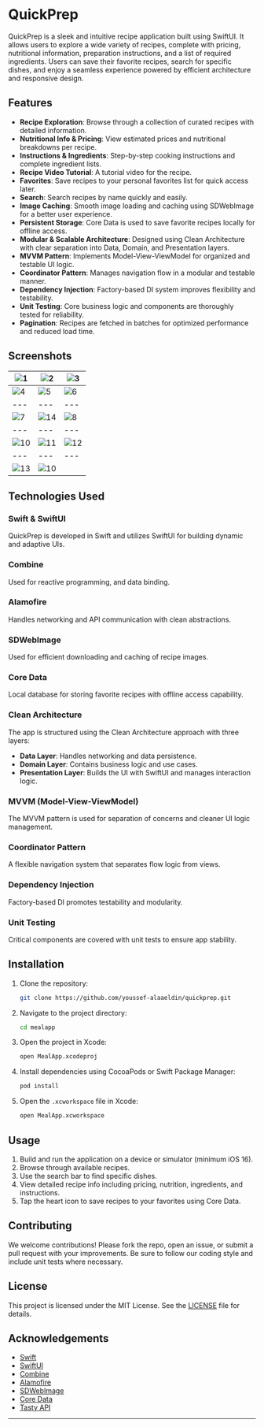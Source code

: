 # QuickPrep

QuickPrep is a sleek and intuitive recipe application built using SwiftUI. It allows users to explore a wide variety of recipes, complete with pricing, nutritional information, preparation instructions, and a list of required ingredients. Users can save their favorite recipes, search for specific dishes, and enjoy a seamless experience powered by efficient architecture and responsive design.

## Features

- **Recipe Exploration**: Browse through a collection of curated recipes with detailed information.
- **Nutritional Info & Pricing**: View estimated prices and nutritional breakdowns per recipe.
- **Instructions & Ingredients**: Step-by-step cooking instructions and complete ingredient lists.
- **Recipe Video Tutorial**: A tutorial video for the recipe.
- **Favorites**: Save recipes to your personal favorites list for quick access later.
- **Search**: Search recipes by name quickly and easily.
- **Image Caching**: Smooth image loading and caching using SDWebImage for a better user experience.
- **Persistent Storage**: Core Data is used to save favorite recipes locally for offline access.
- **Modular & Scalable Architecture**: Designed using Clean Architecture with clear separation into Data, Domain, and Presentation layers.
- **MVVM Pattern**: Implements Model-View-ViewModel for organized and testable UI logic.
- **Coordinator Pattern**: Manages navigation flow in a modular and testable manner.
- **Dependency Injection**: Factory-based DI system improves flexibility and testability.
- **Unit Testing**: Core business logic and components are thoroughly tested for reliability.
- **Pagination**: Recipes are fetched in batches for optimized performance and reduced load time.
  
## Screenshots

| ![1](Media/1.png) | ![2](Media/2.png) | ![3](Media/3.png) |
| --- | --- | --- |
| ![4](Media/4.png) | ![5](Media/5.png) | ![6](Media/6.png) |
| --- | --- | --- |
| ![7](Media/7.png) | ![14](Media/14.png) | ![8](Media/8.png) |
| --- | --- | --- |
| ![10](Media/9.png) | ![11](Media/10.png) | ![12](Media/11.png) |
| --- | --- | --- |
| ![13](Media/12.png) | ![10](Media/13.png)

## Technologies Used

### Swift & SwiftUI
QuickPrep is developed in Swift and utilizes SwiftUI for building dynamic and adaptive UIs.

### Combine
Used for reactive programming, and data binding.

### Alamofire
Handles networking and API communication with clean abstractions.

### SDWebImage
Used for efficient downloading and caching of recipe images.

### Core Data
Local database for storing favorite recipes with offline access capability.

### Clean Architecture
The app is structured using the Clean Architecture approach with three layers:
- **Data Layer**: Handles networking and data persistence.
- **Domain Layer**: Contains business logic and use cases.
- **Presentation Layer**: Builds the UI with SwiftUI and manages interaction logic.

### MVVM (Model-View-ViewModel)
The MVVM pattern is used for separation of concerns and cleaner UI logic management.

### Coordinator Pattern
A flexible navigation system that separates flow logic from views.

### Dependency Injection
Factory-based DI promotes testability and modularity.

### Unit Testing
Critical components are covered with unit tests to ensure app stability.

## Installation

1. Clone the repository:
    ```sh
    git clone https://github.com/youssef-alaaeldin/quickprep.git
    ```
2. Navigate to the project directory:
    ```sh
    cd mealapp
    ```
3. Open the project in Xcode:
    ```sh
    open MealApp.xcodeproj
    ```
4. Install dependencies using CocoaPods or Swift Package Manager:
    ```sh
    pod install
    ```
5. Open the `.xcworkspace` file in Xcode:
    ```sh
    open MealApp.xcworkspace
    ```

## Usage

1. Build and run the application on a device or simulator (minimum iOS 16).
2. Browse through available recipes.
3. Use the search bar to find specific dishes.
4. View detailed recipe info including pricing, nutrition, ingredients, and instructions.
5. Tap the heart icon to save recipes to your favorites using Core Data.

## Contributing

We welcome contributions! Please fork the repo, open an issue, or submit a pull request with your improvements. Be sure to follow our coding style and include unit tests where necessary.

## License

This project is licensed under the MIT License. See the [LICENSE](LICENSE) file for details.

## Acknowledgements

- [Swift](https://swift.org/)
- [SwiftUI](https://developer.apple.com/xcode/swiftui/)
- [Combine](https://developer.apple.com/documentation/combine)
- [Alamofire](https://github.com/Alamofire/Alamofire)
- [SDWebImage](https://github.com/SDWebImage/SDWebImage)
- [Core Data](https://developer.apple.com/documentation/coredata)
- [Tasty API](https://rapidapi.com/apidojo/api/tasty/playground/apiendpoint_abf1bbc2-d08d-462b-b733-17392192ca46)

---
